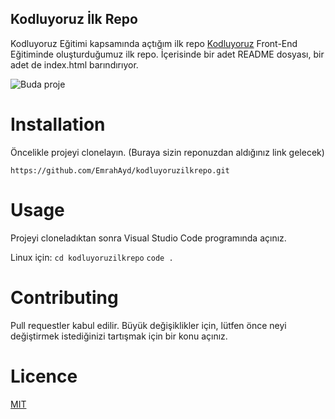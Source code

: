 ## Kodluyoruz İlk Repo 

Kodluyoruz Eğitimi kapsamında açtığım ilk repo [Kodluyoruz](https://www.kodluyoruz.org/)  Front-End Eğitiminde oluşturduğumuz ilk 
repo. İçerisinde bir adet README dosyası, bir adet de index.html barındırıyor.

![Buda proje](https://ibb.co/0XPz0nq)

# Installation


Öncelikle projeyi clonelayın. (Buraya sizin reponuzdan aldığınız link gelecek)

`https://github.com/EmrahAyd/kodluyoruzilkrepo.git`

 # Usage 
 

 Projeyi cloneladıktan sonra Visual Studio Code programında açınız.

Linux için:
`cd kodluyoruzilkrepo`
`code .`

 # Contributing

Pull requestler kabul edilir. Büyük değişiklikler için, lütfen önce neyi değiştirmek istediğinizi tartışmak için bir konu açınız.

# Licence

[MIT](https://choosealicense.com/licenses/mit/)


